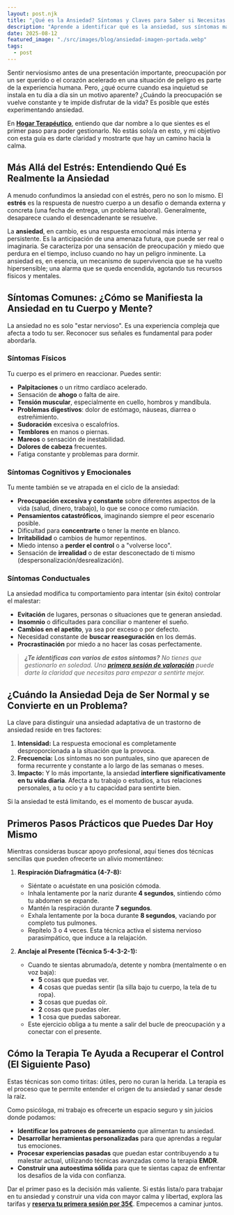 ```yaml
---
layout: post.njk
title: "¿Qué es la Ansiedad? Síntomas y Claves para Saber si Necesitas Ayuda"
description: "Aprende a identificar qué es la ansiedad, sus síntomas más comunes y cuándo es el momento de buscar ayuda profesional. Guía clara por la psicóloga Angie Sánchez."
date: 2025-08-12
featured_image: "./src/images/blog/ansiedad-imagen-portada.webp"
tags:
  - post
---
```


Sentir nerviosismo antes de una presentación importante, preocupación por un ser querido o el corazón acelerado en una situación de peligro es parte de la experiencia humana. Pero, ¿qué ocurre cuando esa inquietud se instala en tu día a día sin un motivo aparente? ¿Cuándo la preocupación se vuelve constante y te impide disfrutar de la vida? Es posible que estés experimentando ansiedad.

En **[Hogar Terapéutico](/index.html)**, entiendo que dar nombre a lo que sientes es el primer paso para poder gestionarlo. No estás solo/a en esto, y mi objetivo con esta guía es darte claridad y mostrarte que hay un camino hacia la calma.

## Más Allá del Estrés: Entendiendo Qué Es Realmente la Ansiedad

A menudo confundimos la ansiedad con el estrés, pero no son lo mismo. El **estrés** es la respuesta de nuestro cuerpo a un desafío o demanda externa y concreta (una fecha de entrega, un problema laboral). Generalmente, desaparece cuando el desencadenante se resuelve.

La **ansiedad**, en cambio, es una respuesta emocional más interna y persistente. Es la anticipación de una amenaza futura, que puede ser real o imaginaria. Se caracteriza por una sensación de preocupación y miedo que perdura en el tiempo, incluso cuando no hay un peligro inminente. La ansiedad es, en esencia, un mecanismo de supervivencia que se ha vuelto hipersensible; una alarma que se queda encendida, agotando tus recursos físicos y mentales.

## Síntomas Comunes: ¿Cómo se Manifiesta la Ansiedad en tu Cuerpo y Mente?

La ansiedad no es solo "estar nervioso". Es una experiencia compleja que afecta a todo tu ser. Reconocer sus señales es fundamental para poder abordarla.

### Síntomas Físicos

Tu cuerpo es el primero en reaccionar. Puedes sentir:

* **Palpitaciones** o un ritmo cardíaco acelerado.
* Sensación de **ahogo** o falta de aire.
* **Tensión muscular**, especialmente en cuello, hombros y mandíbula.
* **Problemas digestivos**: dolor de estómago, náuseas, diarrea o estreñimiento.
* **Sudoración** excesiva o escalofríos.
* **Temblores** en manos o piernas.
* **Mareos** o sensación de inestabilidad.
* **Dolores de cabeza** frecuentes.
* Fatiga constante y problemas para dormir.

### Síntomas Cognitivos y Emocionales

Tu mente también se ve atrapada en el ciclo de la ansiedad:

* **Preocupación excesiva y constante** sobre diferentes aspectos de la vida (salud, dinero, trabajo), lo que se conoce como rumiación.
* **Pensamientos catastróficos**, imaginando siempre el peor escenario posible.
* Dificultad para **concentrarte** o tener la mente en blanco.
* **Irritabilidad** o cambios de humor repentinos.
* Miedo intenso a **perder el control** o a "volverse loco".
* Sensación de **irrealidad** o de estar desconectado de ti mismo (despersonalización/desrealización).

### Síntomas Conductuales

La ansiedad modifica tu comportamiento para intentar (sin éxito) controlar el malestar:

* **Evitación** de lugares, personas o situaciones que te generan ansiedad.
* **Insomnio** o dificultades para conciliar o mantener el sueño.
* **Cambios en el apetito**, ya sea por exceso o por defecto.
* Necesidad constante de **buscar reaseguración** en los demás.
* **Procrastinación** por miedo a no hacer las cosas perfectamente.

> ***¿Te identificas con varios de estos síntomas?*** *No tienes que gestionarlo en soledad. Una* ***[primera sesión de valoración](#contact)*** *puede darte la claridad que necesitas para empezar a sentirte mejor.*

## ¿Cuándo la Ansiedad Deja de Ser Normal y se Convierte en un Problema?

La clave para distinguir una ansiedad adaptativa de un trastorno de ansiedad reside en tres factores:

1.  **Intensidad:** La respuesta emocional es completamente desproporcionada a la situación que la provoca.
2.  **Frecuencia:** Los síntomas no son puntuales, sino que aparecen de forma recurrente y constante a lo largo de las semanas o meses.
3.  **Impacto:** Y lo más importante, la ansiedad **interfiere significativamente en tu vida diaria**. Afecta a tu trabajo o estudios, a tus relaciones personales, a tu ocio y a tu capacidad para sentirte bien.

Si la ansiedad te está limitando, es el momento de buscar ayuda.

## Primeros Pasos Prácticos que Puedes Dar Hoy Mismo

Mientras consideras buscar apoyo profesional, aquí tienes dos técnicas sencillas que pueden ofrecerte un alivio momentáneo:

1.  **Respiración Diafragmática (4-7-8):**
    * Siéntate o acuéstate en una posición cómoda.
    * Inhala lentamente por la nariz durante **4 segundos**, sintiendo cómo tu abdomen se expande.
    * Mantén la respiración durante **7 segundos**.
    * Exhala lentamente por la boca durante **8 segundos**, vaciando por completo tus pulmones.
    * Repítelo 3 o 4 veces. Esta técnica activa el sistema nervioso parasimpático, que induce a la relajación.

2.  **Anclaje al Presente (Técnica 5-4-3-2-1):**
    * Cuando te sientas abrumado/a, detente y nombra (mentalmente o en voz baja):
        * **5** cosas que puedas ver.
        * **4** cosas que puedas sentir (la silla bajo tu cuerpo, la tela de tu ropa).
        * **3** cosas que puedas oír.
        * **2** cosas que puedas oler.
        * **1** cosa que puedas saborear.
    * Este ejercicio obliga a tu mente a salir del bucle de preocupación y a conectar con el presente.

## Cómo la Terapia Te Ayuda a Recuperar el Control (El Siguiente Paso)

Estas técnicas son como tiritas: útiles, pero no curan la herida. La terapia es el proceso que te permite entender el origen de tu ansiedad y sanar desde la raíz.

Como psicóloga, mi trabajo es ofrecerte un espacio seguro y sin juicios donde podamos:
* **Identificar los patrones de pensamiento** que alimentan tu ansiedad.
* **Desarrollar herramientas personalizadas** para que aprendas a regular tus emociones.
* **Procesar experiencias pasadas** que puedan estar contribuyendo a tu malestar actual, utilizando técnicas avanzadas como la terapia **EMDR**.
* **Construir una autoestima sólida** para que te sientas capaz de enfrentar los desafíos de la vida con confianza.

Dar el primer paso es la decisión más valiente. Si estás lista/o para trabajar en tu ansiedad y construir una vida con mayor calma y libertad, explora las tarifas y **[reserva tu primera sesión por 35€](#services-pricing)**. Empecemos a caminar juntos.
